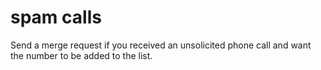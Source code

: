 # spam calls
Send a merge request if you received an unsolicited phone call and want the number to be added to the list.
